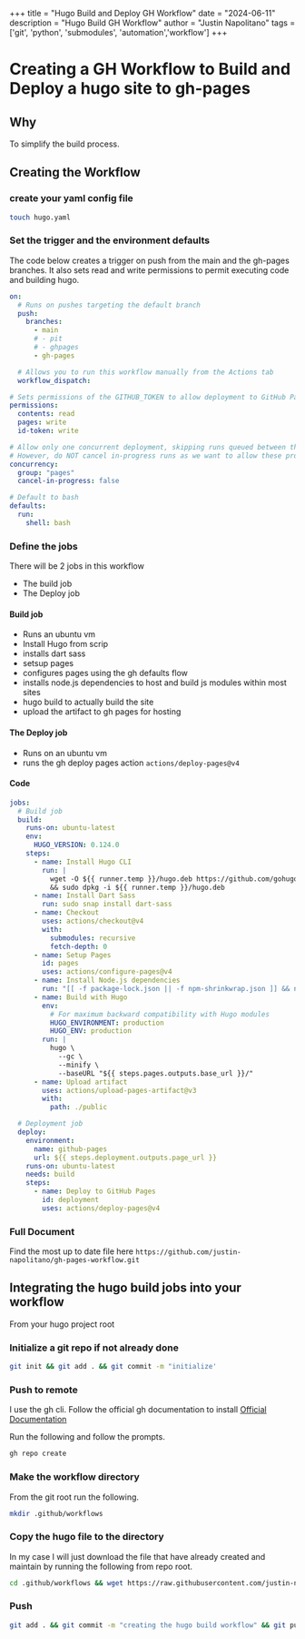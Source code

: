 +++
title =  "Hugo Build and Deploy GH Workflow"
date = "2024-06-11"
description = "Hugo Build GH Workflow"
author = "Justin Napolitano"
tags = ['git', 'python', 'submodules', 'automation','workflow']
+++


# Creating a GH Workflow to Build and Deploy a hugo site to gh-pages

## Why

To simplify the build process.  


## Creating the Workflow

### create your yaml config file

```bash
touch hugo.yaml
```

### Set the trigger and the environment defaults


The code below creates a trigger on push from the main and the gh-pages branches.  It also sets read and write permissions to permit executing code and building hugo.  

```yaml
on:
  # Runs on pushes targeting the default branch
  push:
    branches:
      - main
      # - pit
      # - ghpages
      - gh-pages

  # Allows you to run this workflow manually from the Actions tab
  workflow_dispatch:

# Sets permissions of the GITHUB_TOKEN to allow deployment to GitHub Pages
permissions:
  contents: read
  pages: write
  id-token: write

# Allow only one concurrent deployment, skipping runs queued between the run in-progress and latest queued.
# However, do NOT cancel in-progress runs as we want to allow these production deployments to complete.
concurrency:
  group: "pages"
  cancel-in-progress: false

# Default to bash
defaults:
  run:
    shell: bash
```

### Define the jobs

There will be 2 jobs in this workflow

* The build job
* The Deploy job 

#### Build job 

* Runs an ubuntu vm 
* Install Hugo from scrip 
* installs dart sass 
* setsup pages
* configures pages using the gh defaults flow
* installs node.js dependencies to host and build js modules within most sites
* hugo build to actually build the site
* upload the artifact to gh pages for hosting


#### The Deploy job

* Runs on an ubuntu vm
* runs the gh deploy pages action ```actions/deploy-pages@v4```

#### Code 

```yaml
jobs:
  # Build job
  build:
    runs-on: ubuntu-latest
    env:
      HUGO_VERSION: 0.124.0
    steps:
      - name: Install Hugo CLI
        run: |
          wget -O ${{ runner.temp }}/hugo.deb https://github.com/gohugoio/hugo/releases/download/v${HUGO_VERSION}/hugo_extended_${HUGO_VERSION}_linux-amd64.deb \
          && sudo dpkg -i ${{ runner.temp }}/hugo.deb          
      - name: Install Dart Sass
        run: sudo snap install dart-sass
      - name: Checkout
        uses: actions/checkout@v4
        with:
          submodules: recursive
          fetch-depth: 0
      - name: Setup Pages
        id: pages
        uses: actions/configure-pages@v4
      - name: Install Node.js dependencies
        run: "[[ -f package-lock.json || -f npm-shrinkwrap.json ]] && npm ci || true"
      - name: Build with Hugo
        env:
          # For maximum backward compatibility with Hugo modules
          HUGO_ENVIRONMENT: production
          HUGO_ENV: production
        run: |
          hugo \
            --gc \
            --minify \
            --baseURL "${{ steps.pages.outputs.base_url }}/"          
      - name: Upload artifact
        uses: actions/upload-pages-artifact@v3
        with:
          path: ./public

  # Deployment job
  deploy:
    environment:
      name: github-pages
      url: ${{ steps.deployment.outputs.page_url }}
    runs-on: ubuntu-latest
    needs: build
    steps:
      - name: Deploy to GitHub Pages
        id: deployment
        uses: actions/deploy-pages@v4
```


### Full Document

Find the most up to date file here ```https://github.com/justin-napolitano/gh-pages-workflow.git```

## Integrating the hugo build jobs into your workflow 

From your hugo project root

### Initialize a git repo if not already done

```bash
git init && git add . && git commit -m "initialize' 

```

### Push to remote

I use the gh cli.  Follow the official gh documentation to install [Official Documentation]("https://cli.github.com/manual/)

Run the following and follow the prompts.  

```bash
gh repo create
```

### Make the workflow directory

From the git root run the following.

```bash
mkdir .github/workflows
```

### Copy the hugo file to the directory 

In my case I will just download the file that have already created and maintain by running the following from repo root. 

```bash
cd .github/workflows && wget https://raw.githubusercontent.com/justin-napolitano/gh-pages-workflow/main/hugo.yaml && cd ../.. 
```

### Push

```bash
git add . && git commit -m "creating the hugo build workflow" && git push 
```
